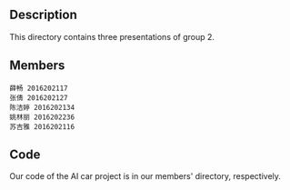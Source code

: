 ## Description
This directory contains three presentations of group 2.

## Members
    薛畅 2016202117
    张倩 2016202127
    陈洁婷 2016202134
    姚林丽 2016202236
    苏吉雅 2016202116


## Code
Our code of the AI car project is in our members' directory, respectively.
